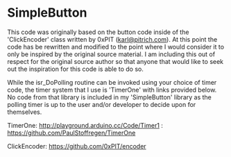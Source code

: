 SimpleButton
=============

This code was originally based on the button code inside of
the 'ClickEncoder' class written by 0xPIT (karl@pitrich.com).
At this point the code has be rewritten and modified to the
point where I would consider it to only be inspired by the
original source material. I am including this out of respect
for the original source author so that anyone that would like
to seek out the inspiration for this code is able to do so.

While the isr_DoPolling routine can be invoked using your choice
of timer code, the timer system that I use is 'TimerOne' with
links provided below. No code from that library is included
in my 'SimpleButton' library as the polling timer is up to the
user and/or developer to decide upon for themselves.

TimerOne: http://playground.arduino.cc/Code/Timer1
        : https://github.com/PaulStoffregen/TimerOne

ClickEncoder: https://github.com/0xPIT/encoder
